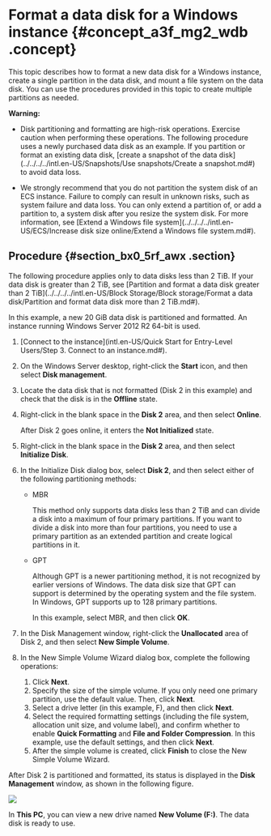 # Format a data disk for a Windows instance {#concept_a3f_mg2_wdb .concept}

This topic describes how to format a new data disk for a Windows instance, create a single partition in the data disk, and mount a file system on the data disk. You can use the procedures provided in this topic to create multiple partitions as needed.

**Warning:** 

-   Disk partitioning and formatting are high-risk operations. Exercise caution when performing these operations. The following procedure uses a newly purchased data disk as an example. If you partition or format an existing data disk, [create a snapshot of the data disk](../../../../intl.en-US/Snapshots/Use snapshots/Create a snapshot.md#) to avoid data loss.

-   We strongly recommend that you do not partition the system disk of an ECS instance. Failure to comply can result in unknown risks, such as system failure and data loss. You can only extend a partition of, or add a partition to, a system disk after you resize the system disk. For more information, see [Extend a Windows file system](../../../../intl.en-US/ECS/Increase disk size online/Extend a Windows file system.md#).


## Procedure {#section_bx0_5rf_awx .section}

The following procedure applies only to data disks less than 2 TiB. If your data disk is greater than 2 TiB, see [Partition and format a data disk greater than 2 TiB](../../../../intl.en-US/Block Storage/Block storage/Format a data disk/Partition and format data disk more than 2 TiB.md#).

In this example, a new 20 GiB data disk is partitioned and formatted. An instance running Windows Server 2012 R2 64-bit is used.

1.  [Connect to the instance](intl.en-US/Quick Start for Entry-Level Users/Step 3. Connect to an instance.md#).
2.  On the Windows Server desktop, right-click the **Start** icon, and then select **Disk management**.
3.  Locate the data disk that is not formatted \(Disk 2 in this example\) and check that the disk is in the **Offline** state.
4.  Right-click in the blank space in the **Disk 2** area, and then select **Online**.

    After Disk 2 goes online, it enters the **Not Initialized** state.

5.  Right-click in the blank space in the **Disk 2** area, and then select **Initialize Disk**.
6.  In the Initialize Disk dialog box, select **Disk 2**, and then select either of the following partitioning methods:
    -   MBR

        This method only supports data disks less than 2 TiB and can divide a disk into a maximum of four primary partitions. If you want to divide a disk into more than four partitions, you need to use a primary partition as an extended partition and create logical partitions in it.

    -   GPT

        Although GPT is a newer partitioning method, it is not recognized by earlier versions of Windows. The data disk size that GPT can support is determined by the operating system and the file system. In Windows, GPT supports up to 128 primary partitions.

        In this example, select MBR, and then click **OK**.

7.  In the Disk Management window, right-click the **Unallocated** area of Disk 2, and then select **New Simple Volume**.
8.  In the New Simple Volume Wizard dialog box, complete the following operations:
    1.  Click **Next**.
    2.  Specify the size of the simple volume. If you only need one primary partition, use the default value. Then, click **Next**.
    3.  Select a drive letter \(in this example, F\), and then click **Next**.
    4.  Select the required formatting settings \(including the file system, allocation unit size, and volume label\), and confirm whether to enable **Quick Formatting** and **File and Folder Compression**. In this example, use the default settings, and then click **Next**.
    5.  After the simple volume is created, click **Finish** to close the New Simple Volume Wizard.

After Disk 2 is partitioned and formatted, its status is displayed in the **Disk Management** window, as shown in the following figure.

![](http://static-aliyun-doc.oss-cn-hangzhou.aliyuncs.com/assets/img/9605/15663789835103_en-US.png)

In **This PC**, you can view a new drive named **New Volume \(F:\)**. The data disk is ready to use.

